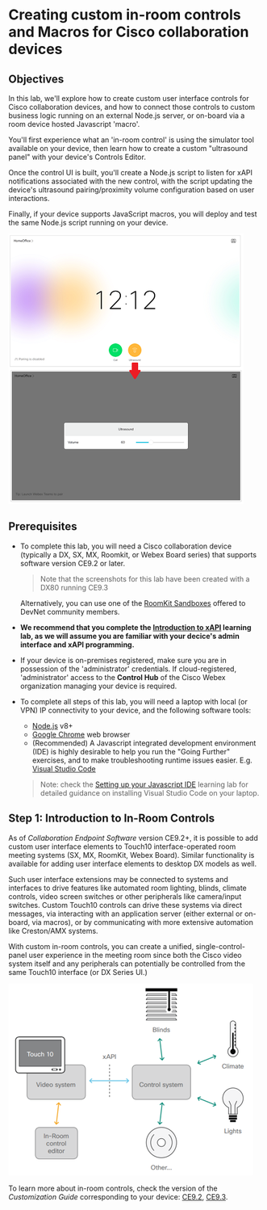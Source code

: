 # Creating custom in-room controls and Macros for Cisco collaboration devices

## Objectives

In this lab, we'll explore how to create custom user interface controls for Cisco collaboration devices, and how to connect those controls to custom business logic running on an external Node.js server, or on-board via a room device hosted Javascript 'macro'.

You'll first experience what an 'in-room control' is using the simulator tool available on your device, then learn how to create a custom "ultrasound panel" with your device's Controls Editor.

Once the control UI is built, you'll create a Node.js script to listen for xAPI notifications associated with the new control, with the script updating the device's ultrasound pairing/proximity volume configuration based on user interactions.

Finally, if your device supports JavaScript macros, you will deploy and test the same Node.js script running on your device.

![Goal](assets/images/step1-ultrasound-panel-animated.png)

## Prerequisites

* To complete this lab, you will need a Cisco collaboration device (typically a DX, SX, MX,  Roomkit, or Webex Board series) that supports software version CE9.2 or later.

    >Note that the screenshots for this lab have been created with a DX80 running CE9.3

    Alternatively, you can use one of the [RoomKit Sandboxes](https://github.com/CiscoDevNet/awesome-xapi#sandboxes) offered to DevNet community members.

* **We recommend that you complete the [Introduction to xAPI](https://developer.cisco.com/learning/lab/collab-xapi-intro/step/1) learning lab, as we will assume you are familiar with your decice's admin interface and xAPI programming.**

* If your device is on-premises registered, make sure you are in possession of the 'administrator' credentials.  If cloud-registered, 'administrator' access to the **Control Hub** of the Cisco Webex organization managing your device is required.

* To complete all steps of this lab, you will need a laptop with local (or VPN) IP connectivity to your device, and the following software tools:

  - [Node.js](https://nodejs.org/en/) v8+ 
  - [Google Chrome](https://www.google.com/chrome/) web browser
  - (Recommended)  A Javascript integrated development environment (IDE) is highly desirable to help you run the "Going Further" exercises, and to make troubleshooting runtime issues easier.  E.g. [Visual Studio Code](https://code.visualstudio.com/)

  >Note: check the [Setting up your Javascript IDE](https://developer.cisco.com/learning/tracks/devnet-express-cloud-collab-soft-dev/verify-setup-sd/collab-tools-ide-vscode-sd/step/1) learning lab for detailed guidance on installing Visual Studio Code on your laptop.

## Step 1: Introduction to In-Room Controls

As of _Collaboration Endpoint Software_ version CE9.2+, it is possible to add custom user interface elements to Touch10 interface-operated room meeting systems (SX, MX, RoomKit, Webex Board). Similar functionality is available for adding user interface elements to desktop DX models as well.

Such user interface extensions may be connected to systems and interfaces to drive features like automated room lighting, blinds, climate controls, video screen switches or other peripherals like camera/input switches.  Custom Touch10 controls can drive these systems via direct messages, via interacting with an application server (either external or on-board, via macros), or by communicating with more extensive automation like Creston/AMX systems.

With custom in-room controls, you can create a unified, single-control-panel user experience in the meeting room since both the Cisco video system itself and any peripherals can potentially be controlled from the same Touch10 interface (or DX Series UI.)

![In-Room Controls Big Picture](assets/images/step1-controls-schematics.png)

To learn more about in-room controls, check the version of the _Customization Guide_ corresponding to your device: [CE9.2](https://www.cisco.com/c/dam/en/us/td/docs/telepresence/endpoint/ce92/sx-mx-dx-room-kit-customization-guide-ce92.pdf), [CE9.3](https://www.cisco.com/c/dam/en/us/td/docs/telepresence/endpoint/ce93/sx-mx-dx-room-kit-customization-guide-ce93.pdf).
